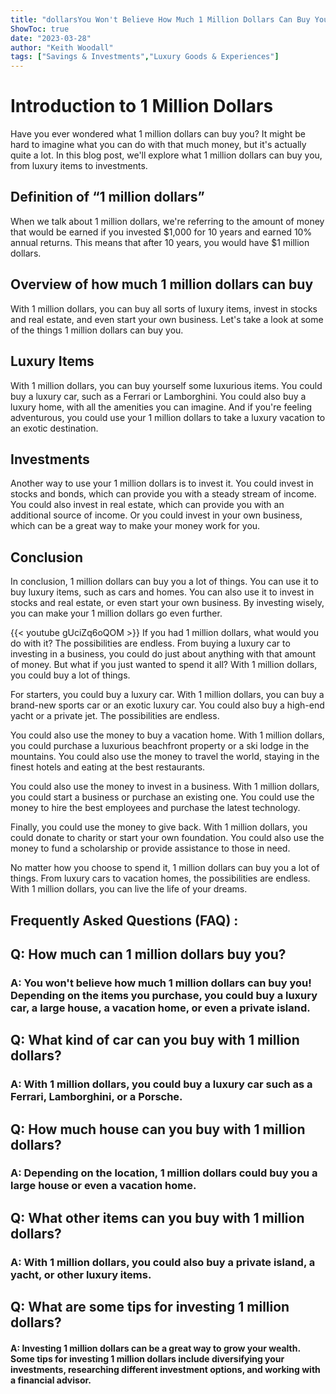 ```yaml
---
title: "dollarsYou Won't Believe How Much 1 Million Dollars Can Buy You!"
ShowToc: true 
date: "2023-03-28"
author: "Keith Woodall" 
tags: ["Savings & Investments","Luxury Goods & Experiences"]
---
```

# Introduction to 1 Million Dollars 

Have you ever wondered what 1 million dollars can buy you? It might be hard to imagine what you can do with that much money, but it's actually quite a lot. In this blog post, we'll explore what 1 million dollars can buy you, from luxury items to investments. 

## Definition of “1 million dollars”

When we talk about 1 million dollars, we're referring to the amount of money that would be earned if you invested $1,000 for 10 years and earned 10% annual returns. This means that after 10 years, you would have $1 million dollars. 

## Overview of how much 1 million dollars can buy

With 1 million dollars, you can buy all sorts of luxury items, invest in stocks and real estate, and even start your own business. Let's take a look at some of the things 1 million dollars can buy you. 

## Luxury Items

With 1 million dollars, you can buy yourself some luxurious items. You could buy a luxury car, such as a Ferrari or Lamborghini. You could also buy a luxury home, with all the amenities you can imagine. And if you're feeling adventurous, you could use your 1 million dollars to take a luxury vacation to an exotic destination. 

## Investments

Another way to use your 1 million dollars is to invest it. You could invest in stocks and bonds, which can provide you with a steady stream of income. You could also invest in real estate, which can provide you with an additional source of income. Or you could invest in your own business, which can be a great way to make your money work for you. 

## Conclusion

In conclusion, 1 million dollars can buy you a lot of things. You can use it to buy luxury items, such as cars and homes. You can also use it to invest in stocks and real estate, or even start your own business. By investing wisely, you can make your 1 million dollars go even further.

{{< youtube gUciZq6oQOM >}} 
If you had 1 million dollars, what would you do with it? The possibilities are endless. From buying a luxury car to investing in a business, you could do just about anything with that amount of money. But what if you just wanted to spend it all? With 1 million dollars, you could buy a lot of things. 

For starters, you could buy a luxury car. With 1 million dollars, you can buy a brand-new sports car or an exotic luxury car. You could also buy a high-end yacht or a private jet. The possibilities are endless. 

You could also use the money to buy a vacation home. With 1 million dollars, you could purchase a luxurious beachfront property or a ski lodge in the mountains. You could also use the money to travel the world, staying in the finest hotels and eating at the best restaurants. 

You could also use the money to invest in a business. With 1 million dollars, you could start a business or purchase an existing one. You could use the money to hire the best employees and purchase the latest technology. 

Finally, you could use the money to give back. With 1 million dollars, you could donate to charity or start your own foundation. You could also use the money to fund a scholarship or provide assistance to those in need. 

No matter how you choose to spend it, 1 million dollars can buy you a lot of things. From luxury cars to vacation homes, the possibilities are endless. With 1 million dollars, you can live the life of your dreams.

## Frequently Asked Questions (FAQ) :
<h2>Q: How much can 1 million dollars buy you?</h2>

<h3>A: You won't believe how much 1 million dollars can buy you! Depending on the items you purchase, you could buy a luxury car, a large house, a vacation home, or even a private island.</h3>

<h2>Q: What kind of car can you buy with 1 million dollars?</h2>

<h3>A: With 1 million dollars, you could buy a luxury car such as a Ferrari, Lamborghini, or a Porsche.</h3>

<h2>Q: How much house can you buy with 1 million dollars?</h2>

<h3>A: Depending on the location, 1 million dollars could buy you a large house or even a vacation home.</h3>

<h2>Q: What other items can you buy with 1 million dollars?</h2>

<h3>A: With 1 million dollars, you could also buy a private island, a yacht, or other luxury items.</h3>

<h2>Q: What are some tips for investing 1 million dollars?</h2>

<h4>A: Investing 1 million dollars can be a great way to grow your wealth. Some tips for investing 1 million dollars include diversifying your investments, researching different investment options, and working with a financial advisor.</h4>





